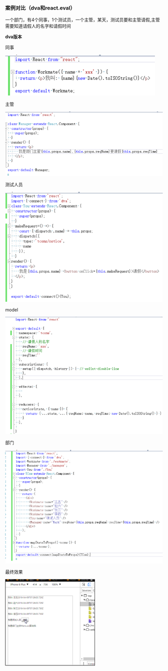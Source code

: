 ### 案例对比（dva和react.eval）

一个部门，有4个同事，1个测试员，一个主管，某天，测试员要和主管请假,主管需要知道请假人的名字和请假时间

**dva版本**

同事

![](/assets/importworkmate.png)

主管

![](/assets/importmanager.png)

测试人员

![](/assets/importtest.png)

model

![](/assets/importmodel.png)

部门

![](/assets/importdep.png)

最终效果

![](/assets/showdva.gif)





